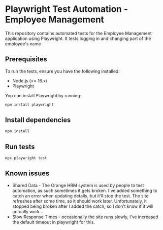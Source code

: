 # Playwright Test Automation - Employee Management

This repository contains automated tests for the Employee Management application using Playwright. It tests logging in and changing part of the employee's name

## Prerequisites

To run the tests, ensure you have the following installed:

- Node.js (>= 16.x)
- Playwright

You can install Playwright by running:

```bash
npm install playwright
```

## Install dependencies

```bash
npm install
```

## Run tests

```bash
npx playwright test
```

## Known issues

* Shared Data - The Orange HRM system is used by people to test automation, as such sometimes it gets broken. I've added something to catch an error when updating details, but it'll stop the test. The site refreshes after some time, so it should work later. Unfortunately, it stopped being broken after I added the catch, so I don't know if it will actually work...
* Slow Response Times - occasionally the site runs slowly, I've increased the default timeout in playwright for this.